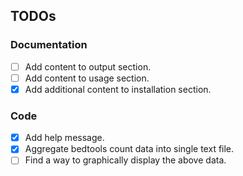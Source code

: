 TODOs
-----

### Documentation

- [ ] Add content to output section.
- [ ] Add content to usage section.
- [x] Add additional content to installation section.

### Code

- [x] Add help message.
- [x] Aggregate bedtools count data into single text file.
- [ ] Find a way to graphically display the above data.
